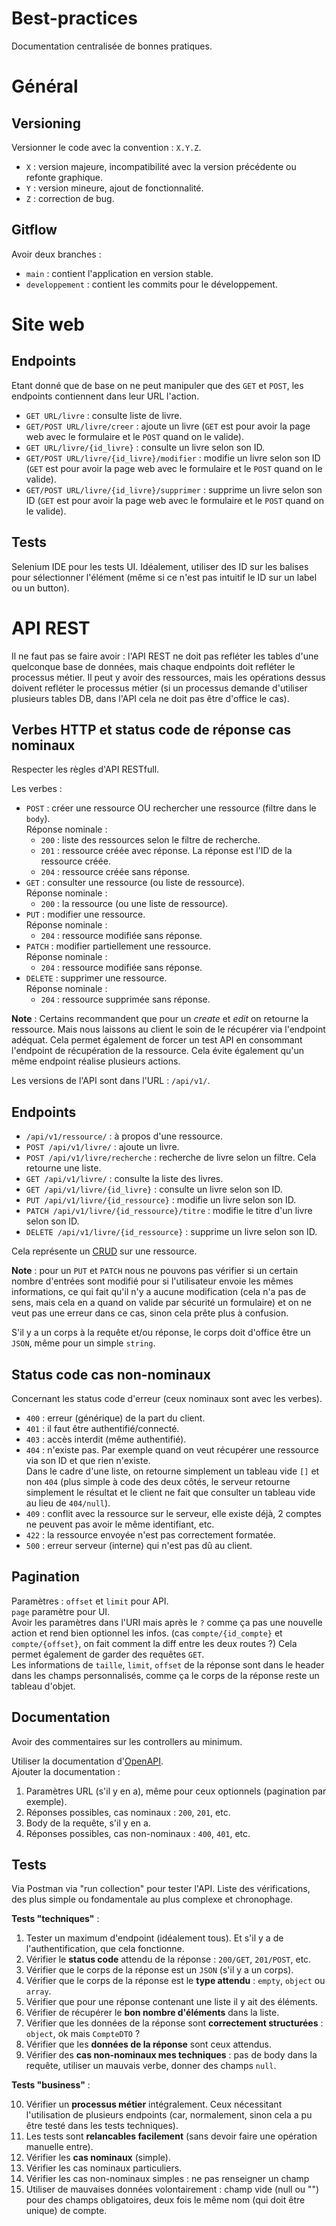 # Best-practices
Documentation centralisée de bonnes pratiques.

# Général
## Versioning
Versionner le code avec la convention : `X.Y.Z`.

* `X` : version majeure, incompatibilité avec la version précédente ou refonte graphique.
* `Y` : version mineure, ajout de fonctionnalité.
* `Z` : correction de bug.

## Gitflow
Avoir deux branches :
* `main` : contient l'application en version stable.
* `developpement` : contient les commits pour le développement.

# Site web
## Endpoints
Etant donné que de base on ne peut manipuler que des `GET` et `POST`, les endpoints contiennent dans leur URL l'action.

* `GET URL/livre` : consulte liste de livre.
* `GET/POST URL/livre/creer` : ajoute un livre (`GET` est pour avoir la page web avec le formulaire et le `POST` quand on le valide).
* `GET URL/livre/{id_livre}` : consulte un livre selon son ID.
* `GET/POST URL/livre/{id_livre}/modifier` : modifie un livre selon son ID (`GET` est pour avoir la page web avec le formulaire et le `POST` quand on le valide).
* `GET/POST URL/livre/{id_livre}/supprimer` : supprime un livre selon son ID (`GET` est pour avoir la page web avec le formulaire et le `POST` quand on le valide).

## Tests
Selenium IDE pour les tests UI.
Idéalement, utiliser des ID sur les balises pour sélectionner l'élément (même si ce n'est pas intuitif le ID sur un label ou un button).


# API REST
Il ne faut pas se faire avoir : l'API REST ne doit pas refléter les tables d'une quelconque base de données, mais chaque endpoints doit refléter le processus métier. Il peut y avoir des ressources, mais les opérations dessus doivent refléter le processus métier (si un processus demande d'utiliser plusieurs tables DB, dans l'API cela ne doit pas être d'office le cas).

## Verbes HTTP et status code de réponse cas nominaux
Respecter les règles d'API RESTfull.

Les verbes :
* `POST` : créer une ressource OU rechercher une ressource (filtre dans le `body`).\
  Réponse nominale :
  * `200` : liste des ressources selon le filtre de recherche.
  * `201` : ressource créée avec réponse. La réponse est l'ID de la ressource créée.
  * `204` : ressource créée sans réponse.
* `GET` : consulter une ressource (ou liste de ressource).\
Réponse nominale :
  * `200` : la ressource (ou une liste de ressource).
* `PUT` : modifier une ressource.\
  Réponse nominale :
  * `204` : ressource modifiée sans réponse.
* `PATCH` : modifier partiellement une ressource.\
  Réponse nominale :
  * `204` : ressource modifiée sans réponse.
* `DELETE` : supprimer une ressource.\
  Réponse nominale :
  * `204` : ressource supprimée sans réponse.

**Note** :
Certains recommandent que pour un *create* et *edit* on retourne la ressource. Mais nous laissons au client le soin de le récupérer via l'endpoint adéquat. Cela permet également de forcer un test API en consommant l'endpoint de récupération de la ressource. Cela évite également qu'un même endpoint réalise plusieurs actions.

Les versions de l'API sont dans l'URL : `/api/v1/`.

## Endpoints
* `/api/v1/ressource/` : à propos d'une ressource.
* `POST /api/v1/livre/` : ajoute un livre.
* `POST /api/v1/livre/recherche` : recherche de livre selon un filtre. Cela retourne une liste.
* `GET /api/v1/livre/` : consulte la liste des livres.
* `GET /api/v1/livre/{id_livre}` : consulte un livre selon son ID.
* `PUT /api/v1/livre/{id_ressource}` : modifie un livre selon son ID.
* `PATCH /api/v1/livre/{id_ressource}/titre` : modifie le titre d'un livre selon son ID.
* `DELETE /api/v1/livre/{id_ressource}` : supprime un livre selon son ID.

Cela représente un [CRUD](https://fr.wikipedia.org/wiki/CRUD#:~:text=L%27acronyme%20informatique%20anglais%20CRUD,informations%20en%20base%20de%20données.) sur une ressource.

**Note** : pour un `PUT` et `PATCH` nous ne pouvons pas vérifier si un certain nombre d'entrées sont modifié pour si l'utilisateur envoie les mêmes informations, ce qui fait qu'il n'y a aucune modification (cela n'a pas de sens, mais cela en a quand on valide par sécurité un formulaire) et on ne veut pas une erreur dans ce cas, sinon cela prête plus à confusion.

S'il y a un corps à la requête et/ou réponse, le corps doit d'office être un `JSON`, même pour un simple `string`.

## Status code cas non-nominaux
Concernant les status code d'erreur (ceux nominaux sont avec les verbes).
* `400` : erreur (générique) de la part du client.
* `401` : il faut être authentifié/connecté.
* `403` : accès interdit (même authentifié).
* `404` : n'existe pas. Par exemple quand on veut récupérer une ressource via son ID et que rien n'existe.\
Dans le cadre d'une liste, on retourne simplement un tableau vide `[]` et non `404` (plus simple à code des deux côtés, le serveur retourne simplement le résultat et le client ne fait que consulter un tableau vide au lieu de `404/null`).
* `409` : conflit avec la ressource sur le serveur, elle existe déjà, 2 comptes ne peuvent pas avoir le même identifiant, etc.
* `422` : la ressource envoyée n'est pas correctement formatée.
* `500` : erreur serveur (interne) qui n'est pas dû au client.

## Pagination
Paramètres : `offset` et `limit` pour API.\
`page` paramètre pour UI.\
Avoir les paramètres dans l'URI mais après le `?` comme ça pas une nouvelle action et rend bien optionnel les infos. (cas `compte/{id_compte}` et `compte/{offset}`, on fait comment la diff entre les deux routes ?) Cela permet également de garder des requêtes `GET`.\
Les informations de `taille`, `limit`, `offset` de la réponse sont dans le header dans les champs personnalisés, comme ça le corps de la réponse reste un tableau d'objet.

## Documentation
Avoir des commentaires sur les controllers au minimum.

Utiliser la documentation d'[OpenAPI](https://swagger.io/specification/).\
Ajouter la documentation :
1. Paramètres URL (s'il y en a), même pour ceux optionnels (pagination par exemple).
2. Réponses possibles, cas nominaux : `200`, `201`, etc.
3. Body de la requête, s'il y en a.
4. Réponses possibles, cas non-nominaux : `400`, `401`, etc.


## Tests
Via Postman via "run collection" pour tester l'API.
Liste des vérifications, des plus simple ou fondamentale au plus complexe et chronophage.

**Tests "techniques"** :
1. Tester un maximum d'endpoint (idéalement tous). Et s'il y a de l'authentification, que cela fonctionne.
2. Vérifier le **status code** attendu de la réponse : `200/GET`, `201/POST`, etc.
3. Vérifier que le corps de la réponse est un `JSON` (s'il y a un corps).
4. Vérifier que le corps de la réponse est le **type attendu** : `empty`, `object` ou `array`.
5. Vérifier que pour une réponse contenant une liste il y ait des éléments.
6. Vérifier de récupérer le **bon nombre d'éléments** dans la liste.
7. Vérifier que les données de la réponse sont **correctement structurées** : `object`, ok mais `CompteDTO` ?
8. Vérifier que les **données de la réponse** sont ceux attendus.
9. Vérifier des **cas non-nominaux mes techniques** : pas de body dans la requête, utiliser un mauvais verbe, donner des champs `null`.

**Tests "business"** :

10. Vérifier un **processus métier** intégralement. Ceux nécessitant l'utilisation de plusieurs endpoints (car, normalement, sinon cela a pu être testé dans les tests techniques).
11. Les tests sont **relancables facilement** (sans devoir faire une opération manuelle entre).
11. Vérifier les **cas nominaux** (simple).
12. Vérifier les cas nominaux particuliers.
13. Vérifier les cas non-nominaux simples : ne pas renseigner un champ 
10. Utiliser de mauvaises données volontairement : champ vide (null ou "") pour des champs obligatoires, deux fois le même nom (qui doit être unique) de compte.
